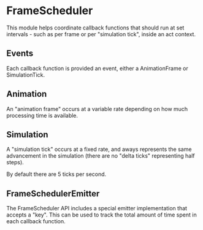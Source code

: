 # FrameScheduler

This module helps coordinate callback functions
that should run at set intervals - such as
per frame or per "simulation tick", inside an
act context.

## Events

Each callback function is provided an event,
either a AnimationFrame or SimulationTick.

## Animation

An "animation frame" occurs at a variable rate
depending on how much processing time is available.

## Simulation

A "simulation tick" occurs at a fixed rate, and aways
represents the same advancement in the simulation (there
are no "delta ticks" representing half steps).

By default there are 5 ticks per second.

## FrameSchedulerEmitter

The FrameScheduler API includes a special emitter implementation
that accepts a "key". This can be used to track the
total amount of time spent in each callback function.
